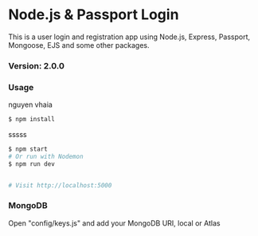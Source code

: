 # Node.js & Passport Login

This is a user login and registration app using Node.js, Express, Passport, Mongoose, EJS and some other packages.

### Version: 2.0.0
### Usage
nguyen vhaia
```sh
$ npm install
```
sssss
```sh
$ npm start
# Or run with Nodemon
$ npm run dev


# Visit http://localhost:5000
```

### MongoDB

Open "config/keys.js" and add your MongoDB URI, local or Atlas
